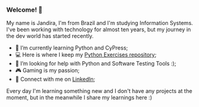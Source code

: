 ### Welcome! 👋

My name is Jandira, I'm from Brazil and I'm studying Information Systems. 
I've been working with technology for almost ten years, but my journey in the dev world has started recently.

- 🌱 I’m currently learning Python and CyPress;
- 💻 Here is where I keep my [Python Exercises repository](https://github.com/jandirafviana/python-exercises);
- 🤔 I’m looking for help with Python and Software Testing Tools :);
- 🎮 Gaming is my passion;
- 💼 Connect with me on [LinkedIn](https://www.linkedin.com/in/j-viana-/);

Every day I'm learning something new and I don't have any projects at the moment, but in the meanwhile I share my learnings here :)
